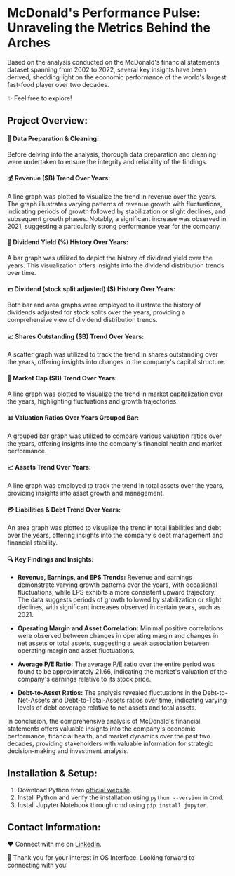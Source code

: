 # McDonald's Performance Pulse: Unraveling the Metrics Behind the Arches

Based on the analysis conducted on the McDonald's financial statements dataset spanning from 2002 to 2022, several key insights have been derived, shedding light on the economic performance of the world's largest fast-food player over two decades.

✨ Feel free to explore!

## Project Overview:

#### 🧹 Data Preparation & Cleaning:

Before delving into the analysis, thorough data preparation and cleaning were undertaken to ensure the integrity and reliability of the findings.

#### 💰 Revenue ($B) Trend Over Years:

A line graph was plotted to visualize the trend in revenue over the years. The graph illustrates varying patterns of revenue growth with fluctuations, indicating periods of growth followed by stabilization or slight declines, and subsequent growth phases. Notably, a significant increase was observed in 2021, suggesting a particularly strong performance year for the company.

#### 💸 Dividend Yield (%) History Over Years:

A bar graph was utilized to depict the history of dividend yield over the years. This visualization offers insights into the dividend distribution trends over time.

#### 💵 Dividend (stock split adjusted) ($) History Over Years:

Both bar and area graphs were employed to illustrate the history of dividends adjusted for stock splits over the years, providing a comprehensive view of dividend distribution trends.

#### 📈 Shares Outstanding ($B) Trend Over Years:

A scatter graph was utilized to track the trend in shares outstanding over the years, offering insights into changes in the company's capital structure.

#### 💼 Market Cap ($B) Trend Over Years:

A line graph was plotted to visualize the trend in market capitalization over the years, highlighting fluctuations and growth trajectories.

#### 📊 Valuation Ratios Over Years Grouped Bar:

A grouped bar graph was utilized to compare various valuation ratios over the years, offering insights into the company's financial health and market performance.

#### 📈 Assets Trend Over Years:

A line graph was employed to track the trend in total assets over the years, providing insights into asset growth and management.

#### 💳 Liabilities & Debt Trend Over Years:

An area graph was plotted to visualize the trend in total liabilities and debt over the years, offering insights into the company's debt management and financial stability.

#### 🔍 Key Findings and Insights:

- **Revenue, Earnings, and EPS Trends:** Revenue and earnings demonstrate varying growth patterns over the years, with occasional fluctuations, while EPS exhibits a more consistent upward trajectory. The data suggests periods of growth followed by stabilization or slight declines, with significant increases observed in certain years, such as 2021.

- **Operating Margin and Asset Correlation:** Minimal positive correlations were observed between changes in operating margin and changes in net assets or total assets, suggesting a weak association between operating margin and asset fluctuations.

- **Average P/E Ratio:** The average P/E ratio over the entire period was found to be approximately 21.66, indicating the market's valuation of the company's earnings relative to its stock price.

- **Debt-to-Asset Ratios:** The analysis revealed fluctuations in the Debt-to-Net-Assets and Debt-to-Total-Assets ratios over time, indicating varying levels of debt coverage relative to net assets and total assets.

In conclusion, the comprehensive analysis of McDonald's financial statements offers valuable insights into the company's economic performance, financial health, and market dynamics over the past two decades, providing stakeholders with valuable information for strategic decision-making and investment analysis.

## Installation & Setup:

1. Download Python from [official website](https://www.python.org/downloads/).
2. Install Python and verify the installation using `python --version` in cmd.
3. Install Jupyter Notebook through cmd using `pip install jupyter`.

## Contact Information:

❤️ Connect with me on [LinkedIn](#insert_linkedin_profile_link_here). 

🌟 Thank you for your interest in OS Interface. Looking forward to connecting with you!
